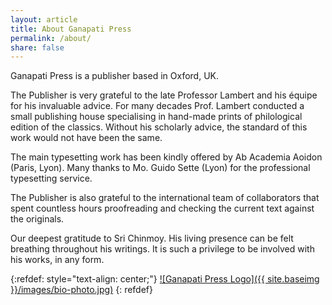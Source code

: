 ```yaml
---
layout: article
title: About Ganapati Press
permalink: /about/
share: false
---
```



Ganapati Press is a publisher based in Oxford, UK.

The Publisher is very grateful to the late Professor Lambert and his équipe for his invaluable advice. For many decades Prof. Lambert conducted a small publishing house specialising in hand-made prints of philological edition of the classics. Without his scholarly advice, the standard of this work would not have been the same.

The main typesetting work has been kindly offered by Ab Academia Aoidon (Paris, Lyon). Many thanks to Mo. Guido Sette (Lyon) for the professional typesetting service.

The Publisher is also grateful to the international team of collaborators that spent countless hours proofreading and checking the current text against the originals.

Our deepest gratitude to Sri Chinmoy. His living presence can be felt breathing throughout his writings. It is such a privilege to be involved with his works, in any form.

{:refdef: style="text-align: center;"}
[![Ganapati Press Logo]({{ site.baseimg }}/images/bio-photo.jpg)](http://www.ganapatipress.org "Ganapati Press")
{: refdef}
